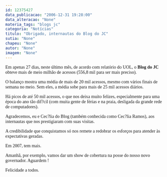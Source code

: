```yaml
---
id: 12375427
data_publicacao: "2006-12-31 19:28:00"
data_alteracao: "None"
materia_tags: "blogs jc"
categoria: "Notícias"
titulo: "Obrigado, internautas do Blog do JC"
sutia: "None"
chapeu: "None"
autor: "None"
imagem: "None"
---
```

<p><P><FONT face=Verdana>Em apenas 27 dias, neste último mês, de acordo com relatório do UOL, o <STRONG>Blog do JC</STRONG> obteve mais de meio milhão de acessos (556,8 mil para ser mais preciso).</FONT></P></p>
<p><P><FONT face=Verdana>O balanço mostra uma média de mais de 20 mil acessos, mesmo com vários finais de semana no meio. Sem eles, a média sobe para mais de 25 mil acessos diários.</FONT></P></p>
<p><P><FONT face=Verdana>Há picos de até 50 mil acessos, o que nos deixa muito felizes, especialmente para uma época do ano tão dif?cil (com muita gente de férias e na praia, desligada da grande rede de computadores).</FONT></P></p>
<p><P><FONT face=Verdana>Agradecemos, eu e Cec?lia do Blog (também conhecida como Cec?lia Ramos), aos internautas que nos prestigiaram com suas visitas.</FONT></P></p>
<p><P><FONT face=Verdana>A credibilidade que conquistamos só nos remete a redobrar os esforços para atender às expectativas geradas.</FONT></P></p>
<p><P><FONT face=Verdana>Em 2007, tem mais.</FONT></P></p>
<p><P><FONT face=Verdana>Amanhã, por exemplo, vamos dar um show de cobertura na posse do nosso novo governador. Aguardem !</FONT></P></p>
<p><P><FONT face=Verdana>Felicidade a todos.</FONT></P> </p>
